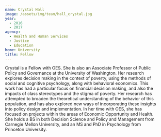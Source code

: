 ```yaml
---
name: Crystal Hall
image: /assets/img/team/hall_crystal.jpg
year:
  - 2016
  - 2017
agency:
  - Health and Human Services
  - Justice
  - Education
home: University
title: Fellow
---
```


Crystal is a Fellow with OES. She is also an Associate Professor of Public Policy and Governance at the University of Washington. Her research explores decision making in the context of poverty, using the methods of social and cognitive psychology, along with behavioral economics. This work has had a particular focus on financial decision making, and also the impacts of class stereotypes and the stigma of poverty. Her research has attempted to broaden the theoretical understanding of the behavior of this population, and has also explored new ways of incorporating these insights into policy design and implementation. In her time with OES, she has focused on projects within the areas of Economic Opportunity and Health. She holds a BS in both Decision Science and Policy and Management from Carnegie Mellon University, and an MS and PhD in Psychology from Princeton University.
